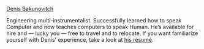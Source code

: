 [Denis Bakunovitch](http://atzkey.org)

Engineering multi-instrumentalist. Successfully learned how to speak Computer and now teaches computers to speak Human. He’s available for hire and — lucky you — free to travel and to relocate.
If you want familiarize yourself with Denis’ experience, take a look at [his résumé](http://atzkey.org/cv).
